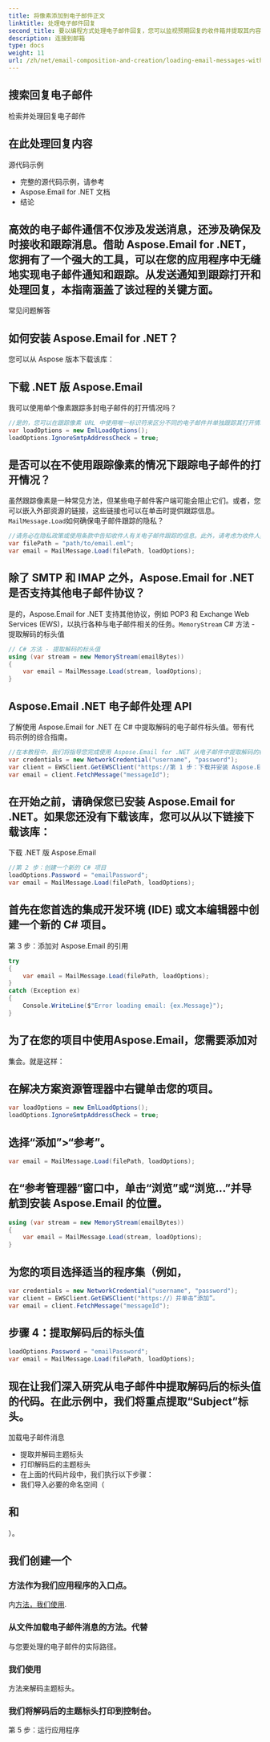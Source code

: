 ```yaml
---
title: 将像素添加到电子邮件正文
linktitle: 处理电子邮件回复
second_title: 要以编程方式处理电子邮件回复，您可以监视预期回复的收件箱并提取其内容。这是一个简化的示例：
description: 连接到邮箱
type: docs
weight: 11
url: /zh/net/email-composition-and-creation/loading-email-messages-with-load-options-in-csharp/
---
```


## 搜索回复电子邮件

检索并处理回复电子邮件

## 在此处理回复内容

源代码示例

- 完整的源代码示例，请参考
- Aspose.Email for .NET 文档
- 结论

## 高效的电子邮件通信不仅涉及发送消息，还涉及确保及时接收和跟踪消息。借助 Aspose.Email for .NET，您拥有了一个强大的工具，可以在您的应用程序中无缝地实现电子邮件通知和跟踪。从发送通知到跟踪打开和处理回复，本指南涵盖了该过程的关键方面。

常见问题解答

## 如何安装 Aspose.Email for .NET？

您可以从 Aspose 版本下载该库：

## 下载 .NET 版 Aspose.Email

我可以使用单个像素跟踪多封电子邮件的打开情况吗？

```csharp
//是的，您可以在跟踪像素 URL 中使用唯一标识符来区分不同的电子邮件并单独跟踪其打开情况。
var loadOptions = new EmlLoadOptions();
loadOptions.IgnoreSmtpAddressCheck = true;
```

## 是否可以在不使用跟踪像素的情况下跟踪电子邮件的打开情况？

虽然跟踪像素是一种常见方法，但某些电子邮件客户端可能会阻止它们。或者，您可以嵌入外部资源的链接，这些链接也可以在单击时提供跟踪信息。`MailMessage.Load`如何确保电子邮件跟踪的隐私？

```csharp
//请务必在隐私政策或使用条款中告知收件人有关电子邮件跟踪的信息。此外，请考虑为收件人提供选择退出跟踪的选项。
var filePath = "path/to/email.eml";
var email = MailMessage.Load(filePath, loadOptions);
```

## 除了 SMTP 和 IMAP 之外，Aspose.Email for .NET 是否支持其他电子邮件协议？

是的，Aspose.Email for .NET 支持其他协议，例如 POP3 和 Exchange Web Services (EWS)，以执行各种与电子邮件相关的任务。`MemoryStream` C# 方法 - 提取解码的标头值

```csharp
// C# 方法 - 提取解码的标头值
using (var stream = new MemoryStream(emailBytes))
{
    var email = MailMessage.Load(stream, loadOptions);
}
```

## Aspose.Email .NET 电子邮件处理 API

了解使用 Aspose.Email for .NET 在 C# 中提取解码的电子邮件标头值。带有代码示例的综合指南。

```csharp
//在本教程中，我们将指导您完成使用 Aspose.Email for .NET 从电子邮件中提取解码的标头值的过程。 Aspose.Email for .NET 是一个强大的库，使开发人员能够处理电子邮件的各个方面，包括阅读和操作电子邮件标头。
var credentials = new NetworkCredential("username", "password");
var client = EWSClient.GetEWSClient("https://第 1 步：下载并安装 Aspose.Email for .NET
var email = client.FetchMessage("messageId");
```

## 在开始之前，请确保您已安装 Aspose.Email for .NET。如果您还没有下载该库，您可以从以下链接下载该库：

下载 .NET 版 Aspose.Email

```csharp
//第 2 步：创建一个新的 C# 项目
loadOptions.Password = "emailPassword";
var email = MailMessage.Load(filePath, loadOptions);
```

## 首先在您首选的集成开发环境 (IDE) 或文本编辑器中创建一个新的 C# 项目。

第 3 步：添加对 Aspose.Email 的引用

```csharp
try
{
    var email = MailMessage.Load(filePath, loadOptions);
}
catch (Exception ex)
{
    Console.WriteLine($"Error loading email: {ex.Message}");
}
```

## 为了在您的项目中使用Aspose.Email，您需要添加对

集会。就是这样：

## 在解决方案资源管理器中右键单击您的项目。

```csharp
var loadOptions = new EmlLoadOptions();
loadOptions.IgnoreSmtpAddressCheck = true;
```

## 选择“添加”>“参考”。

```csharp
var email = MailMessage.Load(filePath, loadOptions);
```

## 在“参考管理器”窗口中，单击“浏览”或“浏览...”并导航到安装 Aspose.Email 的位置。

```csharp
using (var stream = new MemoryStream(emailBytes))
{
    var email = MailMessage.Load(stream, loadOptions);
}
```

## 为您的项目选择适当的程序集（例如，

```csharp
var credentials = new NetworkCredential("username", "password");
var client = EWSClient.GetEWSClient("https://）并单击“添加”。
var email = client.FetchMessage("messageId");
```

## 步骤 4：提取解码后的标头值

```csharp
loadOptions.Password = "emailPassword";
var email = MailMessage.Load(filePath, loadOptions);
```

## 现在让我们深入研究从电子邮件中提取解码后的标头值的代码。在此示例中，我们将重点提取“Subject”标头。

加载电子邮件消息

- 提取并解码主题标头
- 打印解码后的主题标头
- 在上面的代码片段中，我们执行以下步骤：
- 我们导入必要的命名空间（

## 和

）。

## 我们创建一个

### 方法作为我们应用程序的入口点。

内[方法，我们使用](https://releases.aspose.com/email/net).

### 从文件加载电子邮件消息的方法。代替

与您要处理的电子邮件的实际路径。

### 我们使用

方法来解码主题标头。

### 我们将解码后的主题标头打印到控制台。

第 5 步：运行应用程序